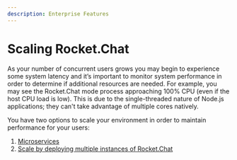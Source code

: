 ```yaml
---
description: Enterprise Features
---
```


# Scaling Rocket.Chat

As your number of concurrent users grows you may begin to experience some system latency and it’s important to monitor system performance in order to determine if additional resources are needed. For example, you may see the Rocket.Chat mode process approaching 100% CPU (even if the host CPU load is low). This is due to the single-threaded nature of Node.js applications; they can't take advantage of multiple cores natively.

You have two options to scale your environment in order to maintain performance for your users:

1. [Microservices](../../deploy/scaling-rocket.chat/microservices-overview.md)
2. [Scale by deploying multiple instances of Rocket.Chat ](running-multiple-instances.md)
